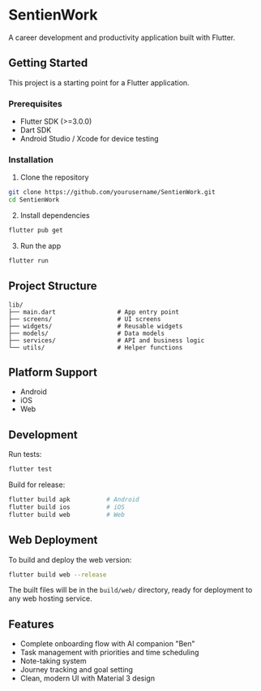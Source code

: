 # SentienWork

A career development and productivity application built with Flutter.

## Getting Started

This project is a starting point for a Flutter application.

### Prerequisites

- Flutter SDK (>=3.0.0)
- Dart SDK
- Android Studio / Xcode for device testing

### Installation

1. Clone the repository
```bash
git clone https://github.com/yourusername/SentienWork.git
cd SentienWork
```

2. Install dependencies
```bash
flutter pub get
```

3. Run the app
```bash
flutter run
```

## Project Structure

```
lib/
├── main.dart                 # App entry point
├── screens/                  # UI screens
├── widgets/                  # Reusable widgets
├── models/                   # Data models
├── services/                 # API and business logic
└── utils/                    # Helper functions
```

## Platform Support

- Android
- iOS
- Web

## Development

Run tests:
```bash
flutter test
```

Build for release:
```bash
flutter build apk          # Android
flutter build ios          # iOS
flutter build web          # Web
```

## Web Deployment

To build and deploy the web version:

```bash
flutter build web --release
```

The built files will be in the `build/web/` directory, ready for deployment to any web hosting service.

## Features

- Complete onboarding flow with AI companion "Ben"
- Task management with priorities and time scheduling
- Note-taking system
- Journey tracking and goal setting
- Clean, modern UI with Material 3 design
